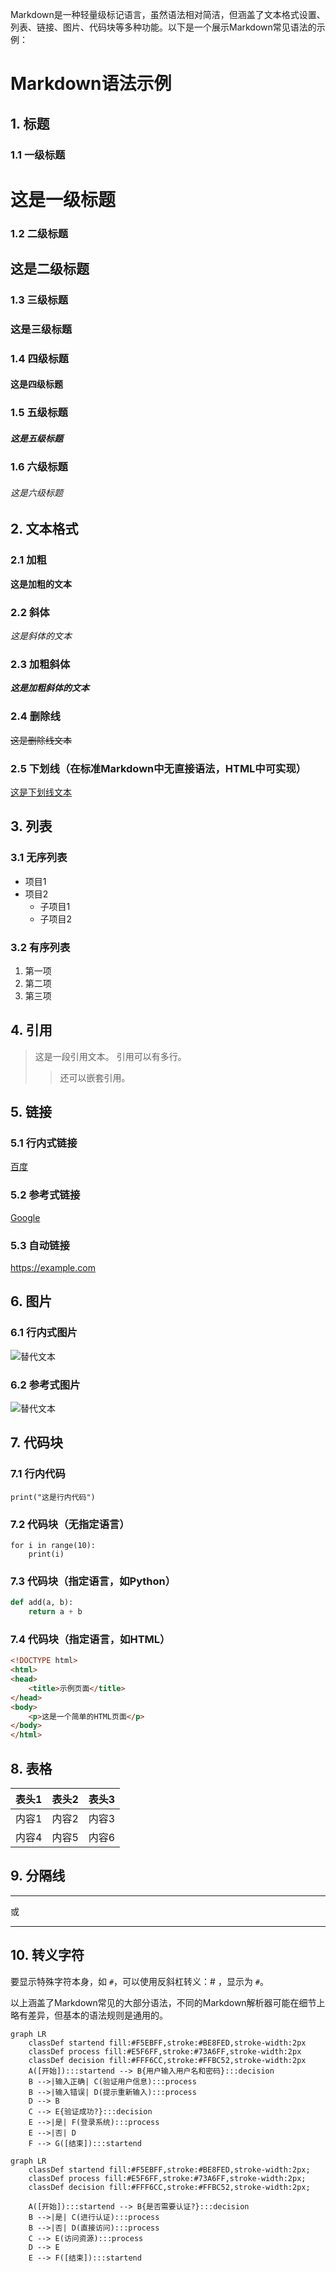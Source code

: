 Markdown是一种轻量级标记语言，虽然语法相对简洁，但涵盖了文本格式设置、列表、链接、图片、代码块等多种功能。以下是一个展示Markdown常见语法的示例：

# Markdown语法示例

## 1. 标题
### 1.1 一级标题
# 这是一级标题

### 1.2 二级标题
## 这是二级标题

### 1.3 三级标题
### 这是三级标题

### 1.4 四级标题
#### 这是四级标题

### 1.5 五级标题
##### 这是五级标题

### 1.6 六级标题
###### 这是六级标题

## 2. 文本格式
### 2.1 加粗
**这是加粗的文本**

### 2.2 斜体
*这是斜体的文本*

### 2.3 加粗斜体
***这是加粗斜体的文本***

### 2.4 删除线
~~这是删除线文本~~

### 2.5 下划线（在标准Markdown中无直接语法，HTML中可实现）
<u>这是下划线文本</u>

## 3. 列表
### 3.1 无序列表
- 项目1
- 项目2
  - 子项目1
  - 子项目2

### 3.2 有序列表
1. 第一项
2. 第二项
3. 第三项

## 4. 引用
> 这是一段引用文本。
> 引用可以有多行。
> 
> > 还可以嵌套引用。

## 5. 链接
### 5.1 行内式链接
[百度](https://www.baidu.com)

### 5.2 参考式链接
[Google][1]

[1]: https://www.google.com

### 5.3 自动链接
<https://example.com>

## 6. 图片
### 6.1 行内式图片
![替代文本](https://gips1.baidu.com/it/u=1971954603,2916157720&fm=3028&app=3028&f=JPEG&fmt=auto?w=1920&h=2560 "图片标题")

### 6.2 参考式图片
![替代文本][2]

[2]: https://gips1.baidu.com/it/u=1971954603,2916157720&fm=3028&app=3028&f=JPEG&fmt=auto?w=1920&h=2560"图片标题"

## 7. 代码块
### 7.1 行内代码
`print("这是行内代码")`

### 7.2 代码块（无指定语言）
```
for i in range(10):
    print(i)
```

### 7.3 代码块（指定语言，如Python）
```python
def add(a, b):
    return a + b
```

### 7.4 代码块（指定语言，如HTML）
```html
<!DOCTYPE html>
<html>
<head>
    <title>示例页面</title>
</head>
<body>
    <p>这是一个简单的HTML页面</p>
</body>
</html>
```

## 8. 表格
| 表头1 | 表头2 | 表头3 |
| ---- | ---- | ---- |
| 内容1 | 内容2 | 内容3 |
| 内容4 | 内容5 | 内容6 |

## 9. 分隔线
---
或
***

## 10. 转义字符
要显示特殊字符本身，如 `#`，可以使用反斜杠转义：\# ，显示为 `#`。

以上涵盖了Markdown常见的大部分语法，不同的Markdown解析器可能在细节上略有差异，但基本的语法规则是通用的。 

```mermaid
graph LR
    classDef startend fill:#F5EBFF,stroke:#BE8FED,stroke-width:2px
    classDef process fill:#E5F6FF,stroke:#73A6FF,stroke-width:2px
    classDef decision fill:#FFF6CC,stroke:#FFBC52,stroke-width:2px
    A([开始]):::startend --> B{用户输入用户名和密码}:::decision
    B -->|输入正确| C(验证用户信息):::process
    B -->|输入错误| D(提示重新输入):::process
    D --> B
    C --> E{验证成功?}:::decision
    E -->|是| F(登录系统):::process
    E -->|否| D
    F --> G([结束]):::startend
```
```mermaid
graph LR
    classDef startend fill:#F5EBFF,stroke:#BE8FED,stroke-width:2px;
    classDef process fill:#E5F6FF,stroke:#73A6FF,stroke-width:2px;
    classDef decision fill:#FFF6CC,stroke:#FFBC52,stroke-width:2px;

    A([开始]):::startend --> B{是否需要认证?}:::decision
    B -->|是| C(进行认证):::process
    B -->|否| D(直接访问):::process
    C --> E(访问资源):::process
    D --> E
    E --> F([结束]):::startend
```

